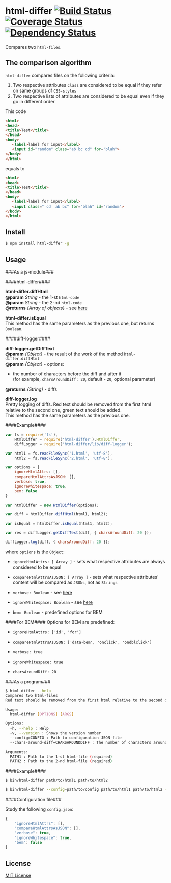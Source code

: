 # html-differ [![Build Status](https://travis-ci.org/bem/html-differ.svg)](https://travis-ci.org/bem/html-differ) [![Coverage Status](https://img.shields.io/coveralls/bem/html-differ.svg)](https://coveralls.io/r/bem/html-differ?branch=master) [![Dependency Status](https://david-dm.org/bem/html-differ.svg)](https://david-dm.org/bem/html-differ)

Сompares two ```html-files```.

## The comparison algorithm

```html-differ``` compares files on the following criteria:

1. Two respective attributes ```class``` are considered to be equal if they refer on same groups of ```CSS-styles```
2. Two respective lists of attributes are considered to be equal even if they go in different order

This code

```html
<html>
<head>
<title>Test</title>
</head>
<body>
   <label>label for input</label>
   <input id="random" class="ab bc cd" for="blah">
</body>
</html>
```

equals to

```html
<html>
<head>
<title>Test</title>
</head>
<body>
   <label>label for input</label>
   <input class=" cd  ab bc" for="blah" id="random">
</body>
</html>
```

## Install

```bash
$ npm install html-differ -g
```

## Usage

###As a js-module###

####html-differ####

**html-differ.diffHtml**<br>
**@param** *String* - the 1-st ```html-code```<br>
**@param** *String* - the 2-nd ```html-code```<br>
**@returns** *{Array of objects}* - see [here](https://github.com/kpdecker/jsdiff#examples)

**html-differ.isEqual**<br>
This method has the same parameters as the previous one, but returns ```Boolean```.

####diff-logger####

**diff-logger.getDiffText**<br>
**@param** *{Object}* - the result of the work of the method ```html-differ.diffHtml```<br>
**@param** *{Object}* - options:<br>
* the number of characters before the diff and after it<br>
(for example, ```charsAroundDiff: 20```, default - ```20```, optional parameter)<br>

**@returns** *{String}* - diffs

**diff-logger.log**<br>
Pretty logging of diffs. Red text should be removed from the first html relative to the second one, green text should be added.<br>
This method has the same parameters as the previous one.

####Example####

```js
var fs = require('fs'),
    HtmlDiffer = require('html-differ').HtmlDiffer,
    diffLogger = require('html-differ/lib/diff-logger');

var html1 = fs.readFileSync('1.html', 'utf-8'),
    html2 = fs.readFileSync('2.html', 'utf-8');

var options = {
    ignoreHtmlAttrs: [],
    compareHtmlAttrsAsJSON: [],
    verbose: true,
    ignoreWhitespace: true,
    bem: false
}

var htmlDiffer = new HtmlDiffer(options);

var diff = htmlDiffer.diffHtml(html1, html2);

var isEqual = htmlDiffer.isEqual(html1, html2);

var res = diffLogger.getDiffText(diff, { charsAroundDiff: 20 });

diffLogger.log(diff, { charsAroundDiff: 20 });
```

where ```options``` is the ```Object```:

* ```ignoreHtmlAttrs: [ Array ]``` - sets what respective attributes are always considered to be equal

* ```compareHtmlAttrsAsJSON: [ Array ]``` - sets what respective attributes' content will be compared as ```JSONs```, not as ```Strings```

* ```verbose: Boolean``` - see [here](https://github.com/tautologistics/node-htmlparser#option-verbose)

* ```ignoreWhitespace: Boolean``` - see [here](https://github.com/tautologistics/node-htmlparser#option-ignorewhitespace)

* ```bem: Boolean``` - predefined options for BEM


####For BEM####
Options for BEM are predefined:
* ```ignoreHtmlAttrs: ['id', 'for']```

* ```compareHtmlAttrsAsJSON: ['data-bem', 'onclick', 'ondblclick']```

* ```verbose: true```

* ```ignoreWhitespace: true```

* ```charsAroundDiff: 20```


###As a program###

```bash
$ html-differ --help
Compares two html-files
Red text should be removed from the first html relative to the second one, green text should be added

Usage:
  html-differ [OPTIONS] [ARGS]

Options:
  -h, --help : Help
  -v, --version : Shows the version number
  --config=CONFIG : Path to configuration JSON-file
  --chars-around-diff=CHARSAROUNDDIFF : The number of characters around the diff

Arguments:
  PATH1 : Path to the 1-st html-file (required)
  PATH2 : Path to the 2-nd html-file (required)
```

####Example####

```bash
$ bin/html-differ path/to/html1 path/to/html2

$ bin/html-differ --config=path/to/config path/to/html1 path/to/html2 --chars-around-diff=20
```

####Configuration file###

Study the following ```config.json```:

```js
{
    "ignoreHtmlAttrs": [],
    "compareHtmlAttrsAsJSON": [],
    "verbose": true,
    "ignoreWhitespace": true,
    "bem": false
}
```

## License

[MIT License](http://en.wikipedia.org/wiki/MIT_License)
